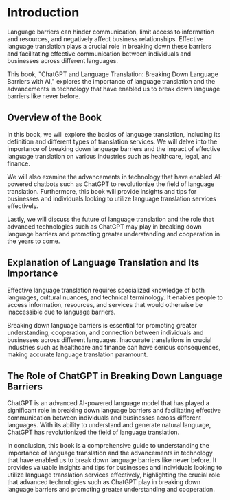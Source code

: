 Introduction
============

Language barriers can hinder communication, limit access to information and resources, and negatively affect business relationships. Effective language translation plays a crucial role in breaking down these barriers and facilitating effective communication between individuals and businesses across different languages.

This book, "ChatGPT and Language Translation: Breaking Down Language Barriers with AI," explores the importance of language translation and the advancements in technology that have enabled us to break down language barriers like never before.

Overview of the Book
--------------------

In this book, we will explore the basics of language translation, including its definition and different types of translation services. We will delve into the importance of breaking down language barriers and the impact of effective language translation on various industries such as healthcare, legal, and finance.

We will also examine the advancements in technology that have enabled AI-powered chatbots such as ChatGPT to revolutionize the field of language translation. Furthermore, this book will provide insights and tips for businesses and individuals looking to utilize language translation services effectively.

Lastly, we will discuss the future of language translation and the role that advanced technologies such as ChatGPT may play in breaking down language barriers and promoting greater understanding and cooperation in the years to come.

Explanation of Language Translation and Its Importance
------------------------------------------------------

Effective language translation requires specialized knowledge of both languages, cultural nuances, and technical terminology. It enables people to access information, resources, and services that would otherwise be inaccessible due to language barriers.

Breaking down language barriers is essential for promoting greater understanding, cooperation, and connection between individuals and businesses across different languages. Inaccurate translations in crucial industries such as healthcare and finance can have serious consequences, making accurate language translation paramount.

The Role of ChatGPT in Breaking Down Language Barriers
------------------------------------------------------

ChatGPT is an advanced AI-powered language model that has played a significant role in breaking down language barriers and facilitating effective communication between individuals and businesses across different languages. With its ability to understand and generate natural language, ChatGPT has revolutionized the field of language translation.

In conclusion, this book is a comprehensive guide to understanding the importance of language translation and the advancements in technology that have enabled us to break down language barriers like never before. It provides valuable insights and tips for businesses and individuals looking to utilize language translation services effectively, highlighting the crucial role that advanced technologies such as ChatGPT play in breaking down language barriers and promoting greater understanding and cooperation.
